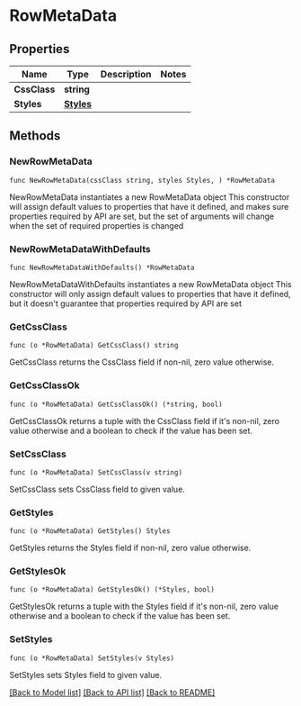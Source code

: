 # RowMetaData

## Properties

Name | Type | Description | Notes
------------ | ------------- | ------------- | -------------
**CssClass** | **string** |  | 
**Styles** | [**Styles**](Styles.md) |  | 

## Methods

### NewRowMetaData

`func NewRowMetaData(cssClass string, styles Styles, ) *RowMetaData`

NewRowMetaData instantiates a new RowMetaData object
This constructor will assign default values to properties that have it defined,
and makes sure properties required by API are set, but the set of arguments
will change when the set of required properties is changed

### NewRowMetaDataWithDefaults

`func NewRowMetaDataWithDefaults() *RowMetaData`

NewRowMetaDataWithDefaults instantiates a new RowMetaData object
This constructor will only assign default values to properties that have it defined,
but it doesn't guarantee that properties required by API are set

### GetCssClass

`func (o *RowMetaData) GetCssClass() string`

GetCssClass returns the CssClass field if non-nil, zero value otherwise.

### GetCssClassOk

`func (o *RowMetaData) GetCssClassOk() (*string, bool)`

GetCssClassOk returns a tuple with the CssClass field if it's non-nil, zero value otherwise
and a boolean to check if the value has been set.

### SetCssClass

`func (o *RowMetaData) SetCssClass(v string)`

SetCssClass sets CssClass field to given value.


### GetStyles

`func (o *RowMetaData) GetStyles() Styles`

GetStyles returns the Styles field if non-nil, zero value otherwise.

### GetStylesOk

`func (o *RowMetaData) GetStylesOk() (*Styles, bool)`

GetStylesOk returns a tuple with the Styles field if it's non-nil, zero value otherwise
and a boolean to check if the value has been set.

### SetStyles

`func (o *RowMetaData) SetStyles(v Styles)`

SetStyles sets Styles field to given value.



[[Back to Model list]](../README.md#documentation-for-models) [[Back to API list]](../README.md#documentation-for-api-endpoints) [[Back to README]](../README.md)


